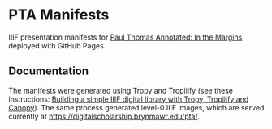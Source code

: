 # PTA Manifests

IIIF presentation manifests for [Paul Thomas Annotated: In the Margins](https://digbmc.github.io/pt-annotated/) deployed with GitHub Pages.

## Documentation

The manifests were generated using Tropy and Tropiiify (see these instructions: [Building a simple IIIF digital library with Tropy, Tropiiify and Canopy](https://literarymachin.es/iiif-tropy-canopy/)). The same process generated level-0 IIIF images, which are served currently at https://digitalscholarship.brynmawr.edu/pta/. 